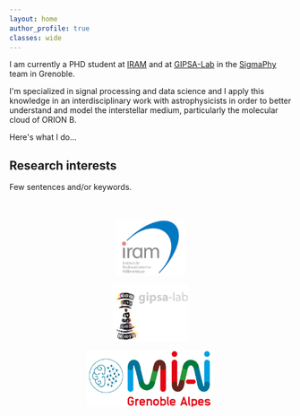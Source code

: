 ```yaml
---
layout: home
author_profile: true
classes: wide
---
```


I am currently a PHD student at [IRAM](https://iram-institute.org/) and at [GIPSA-Lab](https://www.gipsa-lab.grenoble-inp.fr/) in the [SigmaPhy](https://www.gipsa-lab.grenoble-inp.fr/equipe/sigmaphy) team in Grenoble.

I'm specialized in signal processing and data science and I apply this knowledge in an interdisciplinary work with astrophysicists in order to better understand and model the interstellar medium, particularly the molecular cloud of ORION B.

Here's what I do...
## Research interests

Few sentences and/or keywords.

<div align="middle" style="margin-top: 50px">
  <a href="https://iram-institute.org/"><img class='logo' alt="iram_logo" src="assets/images/iram_logo.jpg" align="bottom" style="height:100px"></a>

  <a href="https://www.gipsa-lab.grenoble-inp.fr/"><img class='logo' alt="gipsa_logo" src="assets/images/gipsa_logo.jpg" align="bottom" style="height:100px"></a>

  <a href="https://miai.univ-grenoble-alpes.fr/miai-institute/"> <img class='logo' alt="miai_logo" src="assets/images/miai_logo.png" align="bottom" style="height:100px"></a>
</div>
